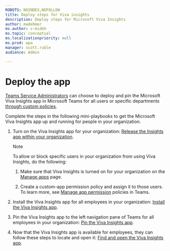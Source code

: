 ```yaml
---
ROBOTS: NOINDEX,NOFOLLOW
title: Deploy steps for Viva insights
description: Deploy steps for Microsoft Viva Insights
author: madehmer
ms.author: v-mideh
ms.topic: conceptual
ms.localizationpriority: null 
ms.prod: wpa
manager: scott.ruble
audience: Admin

---
```


# Deploy the app

[Teams Service Administrators](/microsoftteams/using-admin-roles#teams-roles-and-capabilities) can choose to deploy and pin the Microsoft Viva Insights app in Microsoft Teams for all users or specific departments [through custom policies](/microsoftteams/teams-app-setup-policies).

Complete the steps in the following mini-playbooks to get the Microsoft Viva Insights app up and running for people in your organization.

1. Turn on the Viva Insights app for your organization:
[Release the Insights app within your organization](../teams-insights/Release-the-Insights-app.pdf).

   >[!Note]
   >To allow or block specific users in your organization from using Viva Insights, do the following:
   >
   >1. Make sure that Viva Insights is turned on for your organization on the [Manage apps](/microsoftteams/manage-apps) page.
   >
   >2. Create a custom-app permission policy and assign it to those users. To learn more, see [Manage app permission](/microsoftteams/manage-apps) policies in Teams.

2. Install the Viva Insights app for all employees in your organization: [Install the Viva Insights app](../teams-insights/install-the-Insights-app.pdf).
3. Pin the Viva Insights app to the left navigation pane of Teams for all employees in your organization: [Pin the Viva Insights app](../teams-insights/Pin-the-Insights-app.pdf).
4. Now that the Viva Insights app is available for employees, they can follow these steps to locate and open it: [Find and open the Viva Insights app](../teams-insights/find-and-open-the-Insights-app.pdf).
